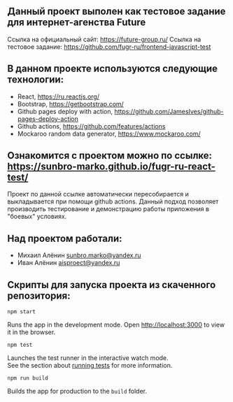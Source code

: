 ## Данный проект выполен как тестовое задание для интернет-агенства Future
Ссылка на официальный сайт: https://future-group.ru/
Ссылка на тестовое задание: https://github.com/fugr-ru/frontend-javascript-test

## В данном проекте используются следующие технологии:
 - React, https://ru.reactjs.org/
 - Bootstrap, https://getbootstrap.com/
 - Github pages deploy with action, https://github.com/JamesIves/github-pages-deploy-action
 - Github actions, https://github.com/features/actions
 - Mockaroo random data generator, https://www.mockaroo.com/

## Ознакомится с проектом можно по ссылке: https://sunbro-marko.github.io/fugr-ru-react-test/
Проект по данной ссылке автоматически пересобирается и выкладывается при помощи github actions. Данный подход позволяет производить тестирование и демонстрацию работы приложения в "боевых" условиях.   

## Над проектом работали:
  - Михаил Алёнин <sunbro.marko@yandex.ru>
  - Иван Алёнин <aisproect@yandex.ru> 
 
## Скрипты для запуска проекта из скаченного репозитория:

```
npm start
```
Runs the app in the development mode. Open [http://localhost:3000](http://localhost:3000) to view it in the browser.

```
npm test
```
Launches the test runner in the interactive watch mode.<br />
See the section about [running tests](https://facebook.github.io/create-react-app/docs/running-tests) for more information.

```
npm run build
```
Builds the app for production to the `build` folder.<br />

